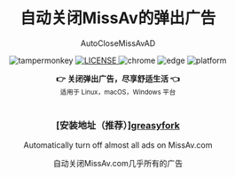 <h1 align="center">自动关闭MissAv的弹出广告</h1>
<p align="center">AutoCloseMissAvAD</p>

<p align="center">
  <img src="https://img.shields.io/badge/TamperMonkey-v4.13-brightgreen.svg" alt="tampermonkey">
  <a href="LICENSE">
    <img src="https://img.shields.io/badge/license-GPLv3.0-lightgrey.svg" alt="LICENSE">
  </a>
  <img src="https://img.shields.io/badge/Chrome-≥76.0-brightgreen.svg" alt="chrome">
  <img src="https://img.shields.io/badge/Edge-≥88.0-brightgreen.svg" alt="edge">
  <img src="https://img.shields.io/badge/Platform-Windows%20%7C%20Mac%20%7C%20Linux-blue.svg" alt="platform">
</p>

<div align="center">
  <strong>👉 关闭弹出广告，尽享舒适生活 👈</strong><br>
  <sub>适用于 Linux，macOS，Windows 平台</sub>
</div>
<br>
<h3 align="center">[安装地址（推荐）]<a href="[https://update.greasyfork.org/scripts/507167/%E8%87%AA%E5%8A%A8%E5%85%B3%E9%97%ADMissAv%E7%9A%84%E5%B9%BF%E5%91%8A.user.js](https://greasyfork.org/zh-CN/scripts/507167-%E8%87%AA%E5%8A%A8%E5%85%B3%E9%97%ADmissav%E7%9A%84%E5%B9%BF%E5%91%8A)">greasyfork</a></h3>
<p align="center">Automatically turn off almost all ads on MissAv.com</p>
<p align="center">自动关闭MissAv.com几乎所有的广告</p>
